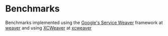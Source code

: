 # Benchmarks

Benchmarks implemented using the [Google's Service Weaver](https://serviceweaver.dev/) framework at [weaver](https://github.com/TiagoMalhadas/tese/tree/main/weaver) and using [XCWeaver](https://github.com/TiagoMalhadas/xcweaver) at [xcweaver](https://github.com/TiagoMalhadas/tese/tree/main/xcweaver)
